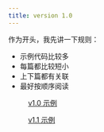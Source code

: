 ```yaml
---
title: version 1.0
---
```


作为开头，我先讲一下规则：

- 示例代码比较多
- 每篇都比较短小
- 上下篇都有关联
- 最好按顺序阅读

<Menu>

[v1.0 示例](./v1.0.md)

[v1.1 示例](./v1.1.md)

</Menu>
